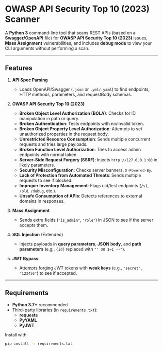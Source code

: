 # OWASP API Security Top 10 (2023) Scanner

A **Python 3** command-line tool that scans REST APIs (based on a **Swagger/OpenAPI** file) for **OWASP API Security Top 10 (2023)** issues, **Mass Assignment** vulnerabilities, and includes **debug mode** to view your CLI arguments without performing a scan.

---

## Features

1. **API Spec Parsing**  
   - Loads OpenAPI/Swagger (`.json` or `.yml/.yaml`) to find endpoints, HTTP methods, parameters, and requestBody schemas.

2. **OWASP API Security Top 10 (2023)**  
   - **Broken Object Level Authorization (BOLA)**: Checks for ID manipulation in path or query.  
   - **Broken Authentication**: Tests endpoints with no/invalid token.  
   - **Broken Object Property Level Authorization**: Attempts to set unauthorized properties in the request body.  
   - **Unrestricted Resource Consumption**: Sends multiple concurrent requests and tries large payloads.  
   - **Broken Function Level Authorization**: Tries to access admin endpoints with normal token.  
   - **Server-Side Request Forgery (SSRF)**: Injects `http://127.0.0.1:80` in likely parameters.  
   - **Security Misconfiguration**: Checks server banners, `X-Powered-By`.  
   - **Lack of Protection from Automated Threats**: Sends multiple requests to see if blocked.  
   - **Improper Inventory Management**: Flags old/test endpoints (`/v1`, `/old`, `/debug`, etc.).  
   - **Unsafe Consumption of APIs**: Detects references to external domains in responses.

3. **Mass Assignment**  
   - Sends extra fields (`"is_admin"`, `"role"`) in JSON to see if the server accepts them.

4. **SQL Injection** (Extended)  
   - Injects payloads in **query parameters**, **JSON body**, and **path parameters** (e.g., `{id}` replaced with `"' OR 1=1 --"`).

5. **JWT Bypass**  
   - Attempts forging JWT tokens with **weak keys** (e.g., `"secret"`, `"123456"`) to see if accepted.

---

## Requirements

- **Python 3.7+** recommended
- Third-party libraries (in `requirements.txt`):
  - **requests**
  - **PyYAML**
  - **PyJWT**

Install with:
```bash
pip install -r requirements.txt
